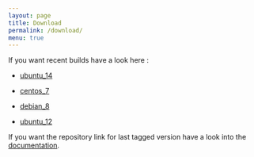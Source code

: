 ```yaml
---
layout: page
title: Download
permalink: /download/
menu: true
---
```


If you want recent builds have a look here :


* [ubuntu_14](/build/ubuntu_14/alignak-all_0.1-1.1446150306.0cf348d_all.deb)

* [centos_7](/build/centos_7/alignak-all-0.1-1_1446150306_0cf348d.x86_64.rpm)

* [debian_8](/build/debian_8/alignak-all_0.1-1.1446150306.0cf348d_all.deb)

* [ubuntu_12](/build/ubuntu_12/alignak-all_0.1-1.1446150306.0cf348d_all.deb)


If you want the repository link for last tagged version have a look into the [documentation](http://alignak-doc.readthedocs.org/en/latest/02_installation/index.html).
